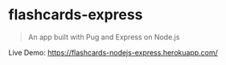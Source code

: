 # flashcards-express

<blockquote>An app built with Pug and Express on Node.js</blockquote>

Live Demo:
https://flashcards-nodejs-express.herokuapp.com/
